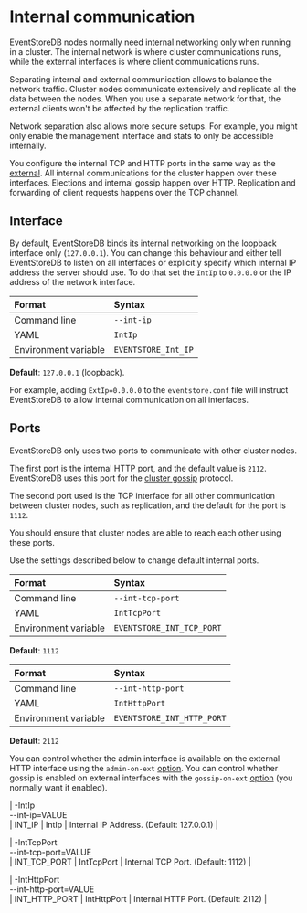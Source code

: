 # Internal communication

EventStoreDB nodes normally need internal networking only when running in a cluster. The internal network is where cluster communications runs, while the external interfaces is where client communications runs.

Separating internal and external communication allows to balance the network traffic. Cluster nodes communicate extensively and replicate all the data between the nodes. When you use a separate network for that, the external clients won't be affected by the replication traffic.

Network separation also allows more secure setups. For example, you might only enable the management interface and stats to only be accessible internally.

You configure the internal TCP and HTTP ports in the same way as the [external](./external.md). All internal communications for the cluster happen over these interfaces. Elections and internal gossip happen over HTTP. Replication and forwarding of client requests happens over the TCP channel.

## Interface

By default, EventStoreDB binds its internal networking on the loopback interface only (`127.0.0.1`). You can change this behaviour and either tell EventStoreDB to listen on all interfaces or explicitly specify which internal IP address the server should use. To do that set the `IntIp` to `0.0.0.0` or the IP address of the network interface.

| Format               | Syntax |
| :------------------- | :----- |
| Command line         | `--int-ip` |
| YAML                 | `IntIp` |
| Environment variable | `EVENTSTORE_Int_IP` |

**Default**: `127.0.0.1` (loopback).

For example, adding `ExtIp=0.0.0.0` to the `eventstore.conf` file will instruct EventStoreDB to allow internal communication on all interfaces.

## Ports

EventStoreDB only uses two ports to communicate with other cluster nodes. 

The first port is the internal HTTP port, and the default value is `2112`. EventStoreDB uses this port for the [cluster gossip](../clustering/gossip.md) protocol.

The second port used is the TCP interface for all other communication between cluster nodes, such as replication, and the default for the port is `1112`.

You should ensure that cluster nodes are able to reach each other using these ports.

Use the settings described below to change default internal ports.

| Format               | Syntax |
| :------------------- | :----- |
| Command line         | `--int-tcp-port` |
| YAML                 | `IntTcpPort` |
| Environment variable | `EVENTSTORE_INT_TCP_PORT` |

**Default**: `1112`

| Format               | Syntax |
| :------------------- | :----- |
| Command line         | `--int-http-port` |
| YAML                 | `IntHttpPort` |
| Environment variable | `EVENTSTORE_INT_HTTP_PORT` |

**Default**: `2112`

You can control whether the admin interface is available on the external HTTP interface using the `admin-on-ext` [option](command-line-arguments.md). You can control whether gossip is enabled on external interfaces with the `gossip-on-ext` [option](command-line-arguments.md) (you normally want it enabled).



| -IntIp<br/>--int-ip=VALUE<br/> | INT_IP | IntIp | Internal IP Address. (Default: 127.0.0.1) |

| -IntTcpPort<br/>--int-tcp-port=VALUE<br/> | INT_TCP_PORT | IntTcpPort | Internal TCP Port. (Default: 1112) |

| -IntHttpPort<br/>--int-http-port=VALUE<br/> | INT_HTTP_PORT | IntHttpPort | Internal HTTP Port. (Default: 2112) |
